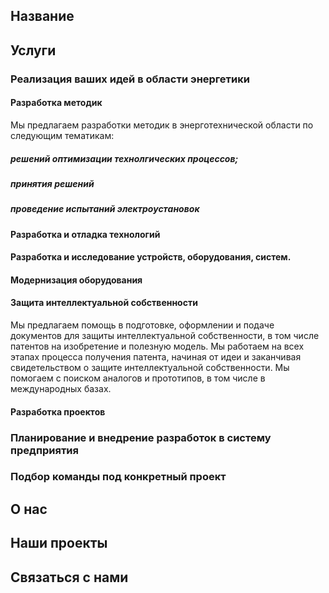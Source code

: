 ## Название

## Услуги

### Реализация ваших идей в области энергетики

#### Разработка методик
Мы предлагаем разработки методик в энерготехнической области по следующим тематикам:
##### решений оптимизации технолгических процессов; 
##### принятия решений 
##### проведение испытаний электроустановок
#### Разработка и отладка технологий

#### Разработка и исследование устройств, оборудования, систем.

#### Модернизация оборудования

#### Защита интеллектуальной собственности

Мы предлагаем помощь в подготовке, оформлении и подаче документов для защиты интеллектуальной собственности, в том числе патентов на изобретение и полезную модель.  Мы работаем на всех этапах процесса получения патента, начиная от идеи и заканчивая свидетельством о защите интеллектуальной собственности.  Мы помогаем с поиском аналогов и прототипов, в том числе в международных базах.

#### Разработка проектов

### Планирование и внедрение разработок в систему предприятия

### Подбор команды под конкретный проект

## О нас

## Наши проекты

## Связаться с нами
